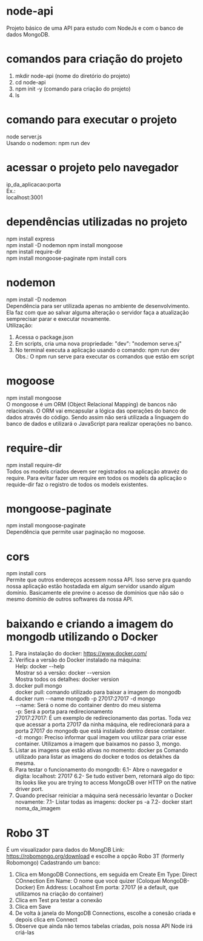# node-api
Projeto básico de uma API para estudo com NodeJs e com o banco de dados MongoDB.  
  
# comandos para criação do projeto  
1) mkdir node-api (nome do diretório do projeto)  
2) cd node-api  
3) npm init -y (comando para criação do projeto)  
4) ls  
  
# comando para executar o projeto  
node server.js  
Usando o nodemon: npm run dev

# acessar o projeto pelo navegador  
ip_da_aplicacao:porta  
Ex.:  
localhost:3001  

# dependências utilizadas no projeto  
npm install express  
npm install -D nodemon 
npm install mongoose  
npm install require-dir  
npm install mongoose-paginate
npm install cors

# nodemon  
npm install -D nodemon  
Dependência para ser utilizada apenas no ambiente de desenvolvimento.  
Ela faz com que ao salvar alguma alteração o servidor faça a atualização semprecisar parar e executar novamente.  
Utilização:  
1) Acessa o package.json  
2) Em scripts, cria uma nova propriedade: "dev": "nodemon serve.sj"  
3) No terminal executa a aplicação usando o comando: npm run dev  
Obs.: O npm run serve para executar os comandos que estão em script  

# mogoose  
npm install mongoose  
O mongoose é um ORM (Object Relacional Mapping) de bancos não relacionais.
O ORM vai emcapsular a lógica das operações do banco de dados através do código. Sendo assim não será utilizada a linguagem do banco de dados e utilizará o JavaScript para realizar operações no banco.

# require-dir  
npm install require-dir  
Todos os models criados devem ser registrados na aplicação atravéz do require. Para evitar fazer um require em todos os models da aplicação o requide-dir faz o registro de todos os models existentes.

# mongoose-paginate  
npm install mongoose-paginate  
Dependência que permite usar paginação no mogoose.  

# cors  
npm install cors  
Permite que outros endereços acessem nossa API. Isso serve pra quando nossa aplicação estão hostadada em algum servidor usando algum domínio. Basicamente ele previne o acesso de domínios que não sáo o mesmo domínio de outros softwares da nossa API.

# baixando e criando a imagem do mongodb utilizando o Docker
1) Para instalação do docker: https://www.docker.com/  
2) Verifica a versão do Docker instalado na máquina:  
    Help: docker --help  
    Mostrar só a versão: docker --version  
    Mostra todos os detalhes: docker version  
3) docker pull mongo  
    docker pull: comando utilizado para baixar a imagem do mongodb
4) docker rum --name mongodb -p 27017:27017 -d mongo  
    --name: Será o nome do container dentro do meu sistema  
    -p:  Será a porta para redirecionamento  
    27017:27017: É um exemplo de redirecionamento das portas. Toda vez que acessar a porta 27017 da ninha máquina, ele 
    redirecionará para a porta 27017 do mongodb que está instalado dentro desse container.  
    -d: mongo: Preciso informar qual imagem vou utilizar para criar esse container. Utilizamos a imagem que baixamos no 
    passo 3, mongo.  
5) Listar as imagens que estão ativas no momento: docker ps
    Comando utilizado para listar as imagens do docker e todos os detakhes da mesma.
6) Para testar o funcionamento do mongodb:
    6.1- Abre o navegador e digita: localhost: 27017
    6.2- Se tudo estiver bem, retornará algo do tipo: Its looks like you are trying to access MongoDB over HTTP on the native
    driver port.
7) Quando precisar reiniciar a máquina será necessário levantar o Docker novamente:
    7.1- Listar todas as imagens: docker ps -a
    7.2- docker start noma_da_imagem

# Robo 3T  
É um visualizador para dados do MongDB
Link: https://robomongo.org/download e escolhe a opção Robo 3T (formerly Robomongo)
Cadastrando um banco:
1) Clica em MongoDB Connections, em seguida em Create
    Em Type: Direct COnnection
    Em Name: O nome que você quizer (Coloquei MongoDB-Docker)
    Em Address: Localhost
    Em porta: 27017 (é a default, que utilizamos na criação do container)
2) Clica em Test pra testar a conexão
3) Clica em Save
4) De volta à janela do MongoDB Connections, escolhe a conesão criada e depois clica em Connect 
5) Observe que ainda não temos tabelas criadas, pois nossa API Node irá criá-las  



